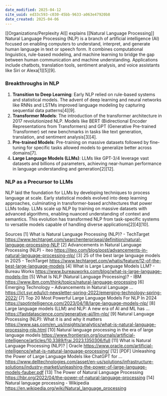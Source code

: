 ```yaml
---
date_modified: 2025-04-12
site_uuid: ed33c593-c030-45bb-9633-a063e47920b8
date_created: 2025-04-06
---
```


[[Organizations/Perplexity AI]] explains [[Natural Language Processing]]
Natural Language Processing (NLP) is a branch of artificial intelligence (AI) focused on enabling computers to understand, interpret, and generate human language in text or speech form. It combines computational linguistics, rule-based modeling, and machine learning to bridge the gap between human communication and machine understanding. Applications include chatbots, translation tools, sentiment analysis, and voice assistants like Siri or Alexa[1][5][9].

### Breakthroughs in NLP
1. **Transition to Deep Learning**: Early NLP relied on rule-based systems and statistical models. The advent of deep learning and neural networks like RNNs and LSTMs improved language modeling by capturing sequential data patterns[4][9].
2. **Transformer Models**: The introduction of the transformer architecture in 2017 revolutionized NLP. Models like BERT (Bidirectional Encoder Representations from Transformers) and GPT (Generative Pre-trained Transformer) set new benchmarks in tasks like text generation, translation, and sentiment analysis[3][4].
3. **Pre-trained Models**: Pre-training on massive datasets followed by fine-tuning for specific tasks allowed models to generalize better across domains[7].
4. **Large Language Models (LLMs)**: LLMs like GPT-3/4 leverage vast datasets and billions of parameters, achieving near-human performance in language understanding and generation[2][12].

### NLP as a Precursor to LLMs
NLP laid the foundation for LLMs by developing techniques to process language at scale. Early statistical models evolved into deep learning approaches, culminating in transformer-based architectures that power LLMs today. LLMs scale up NLP by training on massive datasets with advanced algorithms, enabling nuanced understanding of context and semantics. This evolution has transformed NLP from task-specific systems to versatile models capable of handling diverse applications[2][4][10].

Sources
[1] What is Natural Language Processing (NLP)? - TechTarget https://www.techtarget.com/searchenterpriseai/definition/natural-language-processing-NLP
[2] Advancements in Natural Language Processing (NLP) - iteo https://iteo.com/blog/post/advancements-in-natural-language-processing-nlp/
[3] 25 of the best large language models in 2025 - TechTarget https://www.techtarget.com/whatis/feature/12-of-the-best-large-language-models
[4] What is Large Language Models LLM? - Bureau Works https://www.bureauworks.com/blog/what-is-large-language-models-llm
[5] What Is NLP (Natural Language Processing)? - IBM https://www.ibm.com/think/topics/natural-language-processing
[6] Emerging Technology – Advancements in Natural Language ... https://ict.syr.edu/ict-newsletter-spring-2022/emerging-technology-spring-2022/
[7] Top 20 Most Powerful Large Language Models For NLP In 2024 https://spotintelligence.com/2023/04/18/large-language-models-nlp/
[8] Large language models (LLM) and NLP: A new era of AI and ML has ... https://fastdatascience.com/generative-ai/llm-nlp/
[9] Natural Language Processing (NLP): What it is and why it matters https://www.sas.com/en_us/insights/analytics/what-is-natural-language-processing-nlp.html
[10] Natural language processing in the era of large language models https://www.frontiersin.org/journals/artificial-intelligence/articles/10.3389/frai.2023.1350306/full
[11] What is Natural Language Processing (NLP)? | Oracle https://www.oracle.com/artificial-intelligence/what-is-natural-language-processing/
[12] [PDF] Unleashing the Power of Large Language Models like ChatGPT for ... https://www.delltechnologies.com/asset/en-us/solutions/infrastructure-solutions/industry-market/unleashing-the-power-of-large-language-models-fauber.pdf
[13] The Power of Natural Language Processing https://hbr.org/2022/04/the-power-of-natural-language-processing
[14] Natural language processing - Wikipedia https://en.wikipedia.org/wiki/Natural_language_processing